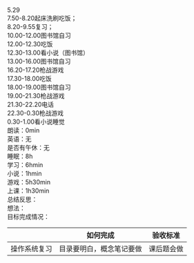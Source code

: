 5.29<br />7.50-8.20起床洗刷吃饭；<br />8.20-9.55复习；<br />10.00-12.00图书馆自习<br />12.00-12.30吃饭<br />12.30-13.00看小说（图书馆）<br />13.00-16.00图书馆自习<br />16.20-17.20枪战游戏<br />17.30-18.00吃饭<br />18.00-19.00图书馆自习<br />19.00-21.30枪战游戏<br />21.30-22.20电话<br />22.30-0.30枪战游戏<br />0.30-1.00看小说睡觉<br />朗读：0min<br />英语：无<br />是否有午休：无<br />睡眠：8h<br />学习：6hmin<br />小说：1hmin<br />游戏：5h30min<br />上课：1h30min<br />总结反思：<br />想法：<br />目标完成情况：

| <br /> | 如何完成 | 验收标准 |
| --- | --- | --- |
| 操作系统复习 | 目录要明白，概念笔记要做 | 课后题会做 |


